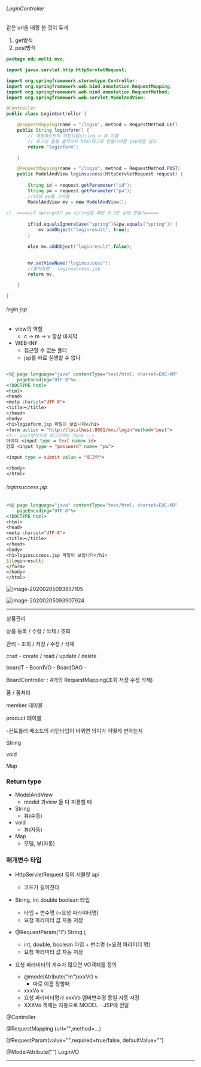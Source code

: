 ###### LoginController

같은 url을 매핑 한 것이 두개



1. get방식
2. post방식

```java
package edu.multi.mvc;

import javax.servlet.http.HttpServletRequest;

import org.springframework.stereotype.Controller;
import org.springframework.web.bind.annotation.RequestMapping;
import org.springframework.web.bind.annotation.RequestMethod;
import org.springframework.web.servlet.ModelAndView;

@Controller
public class LoginController {

	@RequestMapping(name = "/login", method = RequestMethod.GET)
	public String loginform() {
		// 매핑메소드의 리턴타입string = 뷰 이름
		// 로그인 폼을 출력하자 html태그로 만들어야함 jsp파일 필요
		return "loginform";

	}

	@RequestMapping(name = "/login", method = RequestMethod.POST)
	public ModelAndView loginsuccess(HttpServletRequest request) {
		
		String id = request.getParameter("id");
		String pw = request.getParameter("pw");
		//id와 pw를 가져옴
		ModelAndView mv = new ModelAndView();
		
//	=====id spring이고 pw spring일 때만 로그인 상태 만들기=====
		
		if(id.equalsIgnoreCase("spring")&&pw.equals("spring")) {
			mv.addObject("loginresult", true);
		}
		
		else mv.addObject("loginresult",false);
				
		
		mv.setViewName("loginsuccess"); 
		//출력화면 - loginsuccess.jsp
		return mv;

	}

}


```





###### login.jsp

* view의 역할
  * c -> m -> v 항상 마지막
* WEB-INF
  * 접근할 수 없는 폴더
  * jsp를 바로 실행할 수 없다

````jsp

<%@ page language="java" contentType="text/html; charset=EUC-KR"
    pageEncoding="UTF-8"%>
<!DOCTYPE html>
<html>
<head>
<meta charset="UTF-8">
<title></title>
</head>
<body>
<h1>loginform.jsp 파일이 보입니다</h1>
<form action = "http://localhost:8081/mvc/login"method="post">
<!-- post방식으로 로그인하는 form -->
아이디 <input type = text name= id>
암호 <input type = "password" name= "pw">

<input type = submit value = "로그인">

</body>
</html>
````





###### loginsuccess.jsp

````jsp
<%@ page language="java" contentType="text/html; charset=EUC-KR"
    pageEncoding="UTF-8"%>
<!DOCTYPE html>
<html>
<head>
<meta charset="UTF-8">
<title></title>
</head>
<body>
<h1>loginsuccess.jsp 파일이 보입니다</h1>
${loginresult} 
</form>
</body>
</html>
````





![image-20200205093857105](C:\Users\student\Desktop\Study\Study\md_img\image-20200205093857105.png)

![image-20200205093907924](C:\Users\student\Desktop\Study\Study\md_img\image-20200205093907924.png)





---

상품관리

상품 등록 / 수정 / 삭제 / 조회

관리 - 조회 / 저장 / 수정 / 삭제

crud - create / read / update / delete



boardT - BoardVO - BoardDAO - 

BoardController : 4개의 RequestMapping(조회 저장 수정 삭제)

폼 / 폼처리

member 테이블 

product 테이블





-컨트롤러 메소드의 리턴타입이 바뀌면 의미가 어떻게 변하는지

String

void

Map



### Return type 

* ModelAndView
  * model 과view 둘 다 피룡할 때
* String
  * 뷰(수동)
* void 
  * 뷰(자동)
* Map
  * 모델, 뷰(자동)



### 매개변수 타입

* HttpServletRequest 등의 서블릿 api
  * 코드가 길어진다

* String, int double boolean 타입
  * 타입 + 변수명 (=요청 파라미터명)
  * 요청 파라미터 값 자동 저장
* @RequestParam("i") String j,
  * int, double, boolean 타입 + 변수명 (=요청 파라미터 명)
  * 요청 파라미터 값 자동 저장
* 요청 파라미터의 개수가 많으면 VO객체를 정의
  * @modelAtribute("m")xxxVO v
    * 따로 이름 정할때
  * xxxVo v
  * 요청 파라미터명과 xxxVo 멤버변수명 동일 자동 저장
  * XXXVo 객체는 자동으로 MODEL - JSP에 전달



@Controller

@RequestMapping (url="",method=...)

@RequestParam(value="",required=true/false, defaultValue="")

@ModelAttribute("") LoginVO

---

